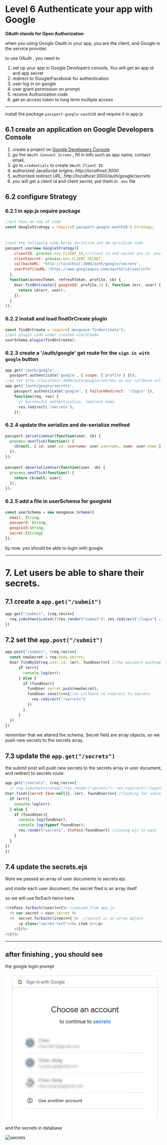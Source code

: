 # Level 6 Authenticate your app with Google

**OAuth stands for Open Authorization**

when you using Google Oauth in your app, you are the client, and Google is the service provider.

to use OAuth , you need to

1. set up your app in Google Developers console, You will get an app id and app secret
1. redirect to Google/Facebook for authentication
3. user log in on google
2. user grant permission on prompt
7. receive Authorization code
3. get an access token to long term multiple access
---
install the package `passport-google-oauth20` and require it in app.js

## 6.1 create an application on Google Developers Console

1. create a project on [Google Developers Console](https://console.developers.google.com/)
1. go the `OAuth Consent Screen` , fill in info such as app name, contact email,
1. go to `credentials` to create `OAuth Client ID`
  1. authorized JavaScript origins: *http://localhost:3000*
  1. authorized redirect URL: *http://localhost:3000/auth/google/secrets*
  1. you will get a client id and client secret, put them in `.env` file

## 6.2 configure Strategy

### 6.2.1 in app.js require package

```JavaScript
//put this on top of code
const GoogleStrategy = require('passport-google-oauth20').Strategy;


//put the following code below serialize and de-serialize code
passport.use(new GoogleStrategy({
    clientID: process.env.CLIENT_ID,//client id and secret are in .env file for secruity prupose
    clientSecret: process.env.CLIENT_SECRET,
    callbackURL: "http://localhost:3000/auth/google/secrets",
    userProfileURL:'https://www.googleapis.com/oauth2/v3/userinfo'
  },
  function(accessToken, refreshToken, profile, cb) {
    User.findOrCreate({ googleId: profile.id }, function (err, user) {
      return cb(err, user);
    });
  }
));
```

### 6.2.2 install and load findOrCreate plugin

```JavaScript
const findOrCreate = require('mongoose-findorcreate');
//put plugin code under created userSchema
userSchema.plugin(findOrCreate);
```

### 6.2.3 create a '/auth/google' get route for the `sign in with google` button

```JavaScript
app.get('/auth/google',
  passport.authenticate('google', { scope: ['profile'] }));
//we set http://localhost:3000/auth/google/secrets as our callback url.
app.get('/auth/google/secrets',
    passport.authenticate('google', { failureRedirect: '/login' }),
    function(req, res) {
      // Successful authentication, redirect home.
      res.redirect('/secrets');
    });
```

### 6.2.4 update the serialize and de-serialize method

```JavaScript
passport.serializeUser(function(user, cb) {
  process.nextTick(function() {
    cb(null, { id: user.id, username: user.username, name: user.name });
  });
});

passport.deserializeUser(function(user, cb) {
  process.nextTick(function() {
    return cb(null, user);
  });
});
```
### 6.2.5 add a file in userSchema for googleId

```JavaScript
const userSchema = new mongoose.Schema({
  email: String,
  password: String,
  googleId:String,
  secret:[String]
});
```

by now, you should be able to login with google

-----------

# 7. Let users be able to share their secrets.

## 7.1 create a  `app.get("/submit")`

```JavaScript
app.get("/submit", (req,res)=>{
  req.isAuthenticated()?res.render("submit"): res.redirect("/login") //use isAuthenticated to check if the request is allowed.
})
```

## 7.2 set the `app.post("/submit")`

```JavaScript
app.post("/submit", (req,res)=>{
  const newSecret = req.body.secret;
  User.findById(req.user.id, (err, fundUser)=>{ //the passport package will bring user info in the req for submit
      if (err){
        console.log(err);
      } else {
        if (fundUser){
          fundUser.secret.push(newSecret);
          fundUser.save(()=>{//an callback to redirect to secrets
            res.redirect("/secrets")
          })
        }
      }
  })
})
```

remember that we altered the schema, Secret field are array objects, so we push new secrets to the secrets array.

## 7.3 update the `app.get("/secrets")`
the submit post will push new secrets to the secrets array in user document, and redirect to secrets route.

```JavaScript
app.get("/secrets", (req,res)=>{
  // req.isAuthenticated()?res.render("secrets"): res.redirect("/login") //use isAuthenticated to check if the request is allowed.
User.find({secret:{$ne:null}}, (err, foundUser)=>{ //looking for users with secrets
  if (err){
    console.log(err);
  } else {
    if (foundUser){
      console.log(fundUser);
      console.log(typeof foundUser);
      res.render("secrets", {toPass:foundUser}) //useing ejs to pass  foundUser to secrets.ejs
    }
  }
})
})
```

## 7.4 update the secrets.ejs

Note we passed an array of user documents to secrets.ejs

and inside each user document, the secret filed is an array itself

so we will use forEach twice here.


```JavaScript
<%toPass.forEach((user)=>{%> //passed from app.js
  <% var secret = user.secret %>
  <%  secret.forEach((item)=>{ %>  //secret is an array object
      <p class="secret-text"><%= item %></p>
    <%})%>
<%})%>
```

---

## after finishing , you should see

the google login prompt

![google login](./public/images/google-login.png)

and the secrets in database

![secrets](./public/imgages/secret.png)
